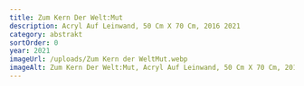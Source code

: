 ```yaml
---
title: Zum Kern Der Welt:Mut
description: Acryl Auf Leinwand, 50 Cm X 70 Cm, 2016 2021
category: abstrakt
sortOrder: 0
year: 2021
imageUrl: /uploads/Zum Kern der WeltMut.webp
imageAlt: Zum Kern Der Welt:Mut, Acryl Auf Leinwand, 50 Cm X 70 Cm, 2016 2021
---
```

